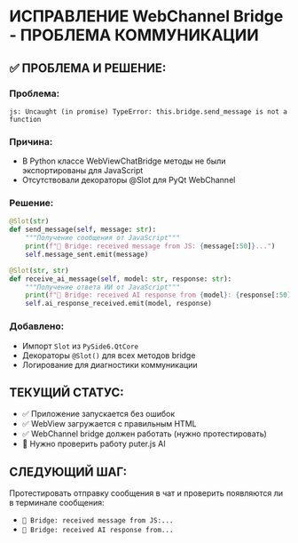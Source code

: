 # ИСПРАВЛЕНИЕ WebChannel Bridge - ПРОБЛЕМА КОММУНИКАЦИИ

## ✅ ПРОБЛЕМА И РЕШЕНИЕ:

### Проблема:
```
js: Uncaught (in promise) TypeError: this.bridge.send_message is not a function
```

### Причина:
- В Python классе WebViewChatBridge методы не были экспортированы для JavaScript
- Отсутствовали декораторы @Slot для PyQt WebChannel

### Решение:
```python
@Slot(str)
def send_message(self, message: str):
    """Получение сообщения от JavaScript"""
    print(f"🔄 Bridge: received message from JS: {message[:50]}...")
    self.message_sent.emit(message)

@Slot(str, str) 
def receive_ai_message(self, model: str, response: str):
    """Получение ответа ИИ от JavaScript"""
    print(f"🤖 Bridge: received AI response from {model}: {response[:50]}...")
    self.ai_response_received.emit(model, response)
```

### Добавлено:
- Импорт `Slot` из `PySide6.QtCore`
- Декораторы `@Slot()` для всех методов bridge
- Логирование для диагностики коммуникации

## ТЕКУЩИЙ СТАТУС:
- ✅ Приложение запускается без ошибок
- ✅ WebView загружается с правильным HTML
- ✅ WebChannel bridge должен работать (нужно протестировать)
- 🔄 Нужно проверить работу puter.js AI

## СЛЕДУЮЩИЙ ШАГ:
Протестировать отправку сообщения в чат и проверить появляются ли в терминале сообщения:
- `🔄 Bridge: received message from JS:...`
- `🤖 Bridge: received AI response from...`